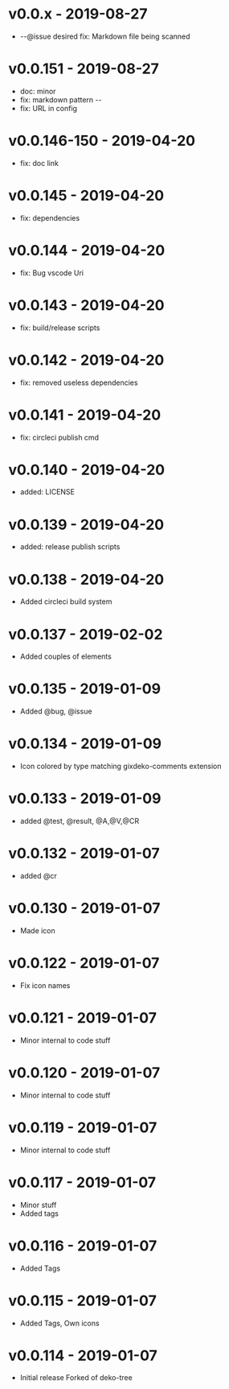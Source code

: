 # v0.0.x - 2019-08-27 
* --@issue desired fix: Markdown file being scanned

# v0.0.151 - 2019-08-27 
* doc: minor
* fix: markdown pattern --
* fix: URL in config

# v0.0.146-150 - 2019-04-20
- fix: doc link

# v0.0.145 - 2019-04-20
- fix: dependencies

# v0.0.144 - 2019-04-20
- fix: Bug vscode Uri

# v0.0.143 - 2019-04-20
- fix: build/release scripts

# v0.0.142 - 2019-04-20
- fix: removed useless dependencies

# v0.0.141 - 2019-04-20
- fix: circleci publish cmd

# v0.0.140 - 2019-04-20
- added: LICENSE

# v0.0.139 - 2019-04-20
- added: release publish scripts

# v0.0.138 - 2019-04-20
- Added circleci build system

# v0.0.137 - 2019-02-02
- Added couples of elements

# v0.0.135 - 2019-01-09
- Added @bug, @issue 

# v0.0.134 - 2019-01-09
- Icon colored by type matching gixdeko-comments extension

# v0.0.133 - 2019-01-09
- added @test, @result, @A,@V,@CR

# v0.0.132 - 2019-01-07
- added @cr

# v0.0.130 - 2019-01-07
- Made icon 

# v0.0.122 - 2019-01-07
- Fix icon names

# v0.0.121 - 2019-01-07
- Minor internal to code stuff

# v0.0.120 - 2019-01-07
- Minor internal to code stuff

# v0.0.119 - 2019-01-07
- Minor internal to code stuff

# v0.0.117 - 2019-01-07
- Minor stuff
- Added tags

# v0.0.116 - 2019-01-07
- Added Tags


# v0.0.115 - 2019-01-07
- Added Tags, Own icons

# v0.0.114 - 2019-01-07
- Initial release Forked of deko-tree
